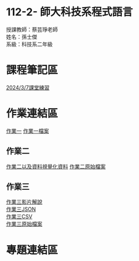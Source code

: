 # 112-2- 師大科技系程式語言
授課教師：蔡芸琤老師  
姓名：孫士傑  
系級：科技系二年級  
# 課程筆記區
[2024/3/7課堂練習](https://github.com/jaison5/112-2-/blob/main/5555.rar)
# 作業連結區  
[作業一](https://youtu.be/ynqkusMk8qo?si=1-ZUpwTDDGbFBdHV)
[作業一檔案](https://github.com/jaison5/112-2-/blob/main/%E4%BD%9C%E6%A5%AD%E4%B8%80%E6%AA%94%E6%A1%88.ipynb)  
## 作業二  
[作業二以及資料視覺化資料](https://github.com/jaison5/112-2-/blob/main/%E4%BD%9C%E6%A5%AD%E4%BA%8C%E6%AA%94%E6%A1%88%E8%B3%87%E6%96%99/%E4%BD%9C%E6%A5%AD%E4%BA%8C%E8%A6%96%E8%A6%BA%E5%8C%96%E8%B3%87%E6%96%99%E8%88%87%E5%88%86%E6%9E%90%E8%AA%AA%E6%98%8E.ipynb)
[作業二原始檔案](https://github.com/jaison5/112-2-/blob/main/%E4%BD%9C%E6%A5%AD%E4%BA%8C%E6%AA%94%E6%A1%88%E8%B3%87%E6%96%99/%E4%BD%9C%E6%A5%AD%E4%BA%8C%E5%8E%9F%E5%A7%8Bjson%E6%AA%94%E6%A1%88.json)  
## 作業三  
[作業三影片解說](https://youtu.be/Fhr3t2jVfB4?si=E0SZdvW14A4EEHH-)  
[作業三JSON](https://github.com/jaison5/112-2-/blob/main/%E4%BD%9C%E6%A5%AD%E4%B8%89%E6%AA%94%E6%A1%88%E8%B3%87%E6%96%99/%E9%95%B7%E6%A6%AE%E8%88%AA%E7%A9%BA%E6%A9%9F%E9%9A%8A%E8%B3%87%E6%96%99%E7%88%AC%E8%9F%B2.json)  
[作業三CSV](https://github.com/jaison5/112-2-/blob/main/%E4%BD%9C%E6%A5%AD%E4%B8%89%E6%AA%94%E6%A1%88%E8%B3%87%E6%96%99/%E9%95%B7%E6%A6%AE%E8%88%AA%E7%A9%BA%E6%A9%9F%E9%9A%8A%E8%B3%87%E6%96%99%E7%88%AC%E8%9F%B2.csv)  
[作業三原始檔案](https://github.com/jaison5/112-2-/blob/main/%E4%BD%9C%E6%A5%AD%E4%B8%89%E6%AA%94%E6%A1%88%E8%B3%87%E6%96%99/%E9%95%B7%E6%A6%AE%E8%88%AA%E7%A9%BA%E6%A9%9F%E9%9A%8A%E8%B3%87%E6%96%99%E7%88%AC%E8%9F%B2%E7%A8%8B%E5%BC%8F%E7%A2%BC.ipynb)

# 專題連結區
